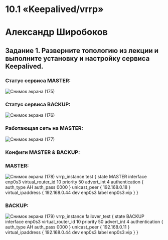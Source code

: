 # 10.1 «Keepalived/vrrp»
# Александр Широбоков
## Задание 1. Разверните топологию из лекции и выполните установку и настройку сервиса Keepalived.
### Статус сервиса MASTER:
![Снимок экрана (175)](https://user-images.githubusercontent.com/69298696/227924066-0d37fc50-9c99-4b06-8c66-2c0be8ba753f.png)
### Статус сервиса BACKUP:
![Снимок экрана (176)](https://user-images.githubusercontent.com/69298696/227924278-735af708-55d1-485f-aa4b-0a91b0afb8fe.png)
### Работающая сеть на MASTER:
![Снимок экрана (177)](https://user-images.githubusercontent.com/69298696/227924791-ced5fc61-a235-4322-8f51-2ceaccb8c7bc.png)
### Конфиги MASTER & BACKUP:
### MASTER:
![Снимок экрана (178)](https://user-images.githubusercontent.com/69298696/227925521-eeaf4c7d-2192-4156-87cf-f9f8dfd430e3.png)
vrrp_instance test {
state MASTER
interface enp0s3
virtual_router_id 10
priority 50
advert_int 4
authentication {
auth_type AH
auth_pass 0000
}
unicast_peer {
192.168.0.18
}
virtual_ipaddress {
192.168.0.44 dev enp0s3 label enp0s3:vip
}
}


### BACKUP:
![Снимок экрана (179)](https://user-images.githubusercontent.com/69298696/227925617-09ba47a3-5857-47be-b9fa-0574974f510d.png)
vrrp_instance failover_test {
state BACKUP
interface enp0s3
virtual_router_id 10
priority 50
advert_int 4
authentication {
auth_type AH
auth_pass 0000
}
unicast_peer {
192.168.0.11
}
virtual_ipaddress {
192.168.0.44 dev enp0s3 label enp0s3:vip
}
}
